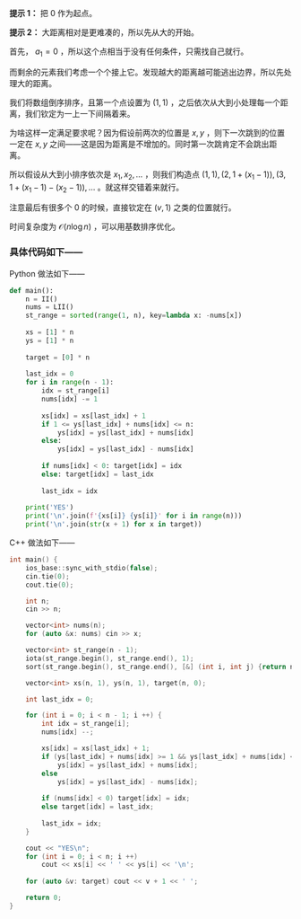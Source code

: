 **提示 1：** 把 $0$ 作为起点。

**提示 2：** 大距离相对是更难凑的，所以先从大的开始。

首先， $a_1=0$ ，所以这个点相当于没有任何条件，只需找自己就行。

而剩余的元素我们考虑一个个接上它。发现越大的距离越可能逃出边界，所以先处理大的距离。

我们将数组倒序排序，且第一个点设置为 $(1,1)$ ，之后依次从大到小处理每一个距离，我们钦定为一上一下间隔着来。

为啥这样一定满足要求呢？因为假设前两次的位置是 $x,y$ ，则下一次跳到的位置一定在 $x,y$ 之间——这是因为距离是不增加的。同时第一次跳肯定不会跳出距离。

所以假设从大到小排序依次是 $x_1,x_2,\dots$ ，则我们构造点 $(1,1),(2,1+(x_1-1)),(3,1+(x_1-1)-(x_2-1)),\dots$ 。就这样交错着来就行。

注意最后有很多个 $0$ 的时候，直接钦定在 $(v,1)$ 之类的位置就行。

时间复杂度为 $\mathcal{O}(n\log n)$ ，可以用基数排序优化。

### 具体代码如下——

Python 做法如下——

```Python []
def main():
    n = II()
    nums = LII()
    st_range = sorted(range(1, n), key=lambda x: -nums[x])
    
    xs = [1] * n
    ys = [1] * n
    
    target = [0] * n
    
    last_idx = 0
    for i in range(n - 1):
        idx = st_range[i]
        nums[idx] -= 1
        
        xs[idx] = xs[last_idx] + 1
        if 1 <= ys[last_idx] + nums[idx] <= n:
            ys[idx] = ys[last_idx] + nums[idx]
        else:
            ys[idx] = ys[last_idx] - nums[idx]
        
        if nums[idx] < 0: target[idx] = idx
        else: target[idx] = last_idx
        
        last_idx = idx
    
    print('YES')
    print('\n'.join(f'{xs[i]} {ys[i]}' for i in range(n)))
    print('\n'.join(str(x + 1) for x in target))
```

C++ 做法如下——

```cpp []
int main() {
    ios_base::sync_with_stdio(false);
    cin.tie(0);
    cout.tie(0);

    int n;
    cin >> n;

    vector<int> nums(n);
    for (auto &x: nums) cin >> x;

    vector<int> st_range(n - 1);
    iota(st_range.begin(), st_range.end(), 1);
    sort(st_range.begin(), st_range.end(), [&] (int i, int j) {return nums[i] > nums[j];});

    vector<int> xs(n, 1), ys(n, 1), target(n, 0);

    int last_idx = 0;

    for (int i = 0; i < n - 1; i ++) {
        int idx = st_range[i];
        nums[idx] --;

        xs[idx] = xs[last_idx] + 1;
        if (ys[last_idx] + nums[idx] >= 1 && ys[last_idx] + nums[idx] <= n)
            ys[idx] = ys[last_idx] + nums[idx];
        else
            ys[idx] = ys[last_idx] - nums[idx];
        
        if (nums[idx] < 0) target[idx] = idx;
        else target[idx] = last_idx;
        
        last_idx = idx;
    }

    cout << "YES\n";
    for (int i = 0; i < n; i ++)
        cout << xs[i] << ' ' << ys[i] << '\n';
    
    for (auto &v: target) cout << v + 1 << ' ';

    return 0;
}
```